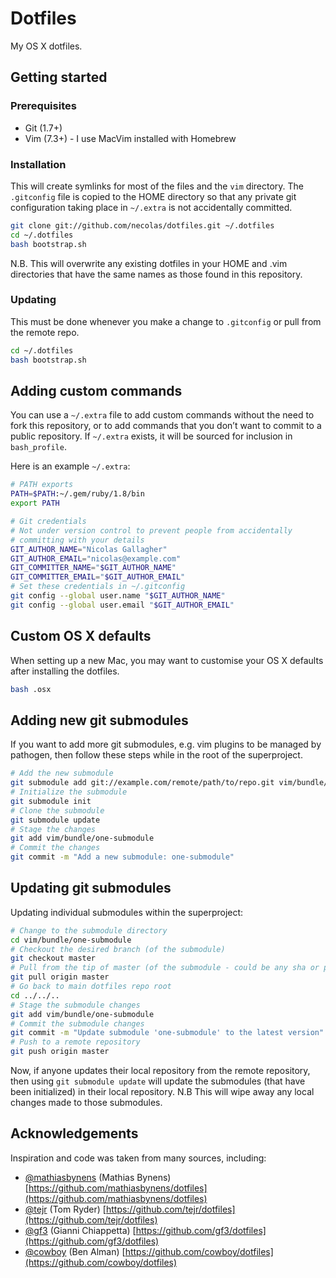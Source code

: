 # Dotfiles

My OS X dotfiles.

## Getting started

### Prerequisites

* Git (1.7+)
* Vim (7.3+) - I use MacVim installed with Homebrew

### Installation

This will create symlinks for most of the files and the `vim` directory.
The `.gitconfig` file is copied to the HOME directory so that any private git 
configuration taking place in `~/.extra` is not accidentally committed.

```bash
git clone git://github.com/necolas/dotfiles.git ~/.dotfiles
cd ~/.dotfiles
bash bootstrap.sh
```

N.B. This will overwrite any existing dotfiles in your HOME and .vim 
directories that have the same names as those found in this repository.

### Updating

This must be done whenever you make a change to `.gitconfig` or pull 
from the remote repo.

```bash
cd ~/.dotfiles
bash bootstrap.sh
```


## Adding custom commands

You can use a `~/.extra` file to add custom commands without the need to fork 
this repository, or to add commands that you don’t want to commit to a public 
repository. If `~/.extra` exists, it will be sourced for inclusion in 
`bash_profile`.

Here is an example `~/.extra`:

```bash
# PATH exports
PATH=$PATH:~/.gem/ruby/1.8/bin
export PATH

# Git credentials
# Not under version control to prevent people from accidentally
# committing with your details
GIT_AUTHOR_NAME="Nicolas Gallagher"
GIT_AUTHOR_EMAIL="nicolas@example.com"
GIT_COMMITTER_NAME="$GIT_AUTHOR_NAME"
GIT_COMMITTER_EMAIL="$GIT_AUTHOR_EMAIL"
# Set these credentials in ~/.gitconfig
git config --global user.name "$GIT_AUTHOR_NAME"
git config --global user.email "$GIT_AUTHOR_EMAIL"
```


## Custom OS X defaults

When setting up a new Mac, you may want to customise your OS X defaults after 
installing the dotfiles.

```bash
bash .osx
```


## Adding new git submodules

If you want to add more git submodules, e.g. vim plugins to be managed by 
pathogen, then follow these steps while in the root of the superproject.

```bash
# Add the new submodule
git submodule add git://example.com/remote/path/to/repo.git vim/bundle/one-submodule
# Initialize the submodule
git submodule init
# Clone the submodule
git submodule update
# Stage the changes
git add vim/bundle/one-submodule
# Commit the changes
git commit -m "Add a new submodule: one-submodule"
```


## Updating git submodules

Updating individual submodules within the superproject:

```bash
# Change to the submodule directory
cd vim/bundle/one-submodule
# Checkout the desired branch (of the submodule)
git checkout master
# Pull from the tip of master (of the submodule - could be any sha or pointer)
git pull origin master
# Go back to main dotfiles repo root
cd ../../..
# Stage the submodule changes
git add vim/bundle/one-submodule
# Commit the submodule changes
git commit -m "Update submodule 'one-submodule' to the latest version"
# Push to a remote repository
git push origin master
```

Now, if anyone updates their local repository from the remote repository, then 
using `git submodule update` will update the submodules (that have been 
initialized) in their local repository. N.B This will wipe away any local 
changes made to those submodules.


## Acknowledgements

Inspiration and code was taken from many sources, including:

* [@mathiasbynens](https://github.com/mathiasbynens) (Mathias Bynens) [https://github.com/mathiasbynens/dotfiles](https://github.com/mathiasbynens/dotfiles)
* [@tejr](https://github.com/tejr) (Tom Ryder) [https://github.com/tejr/dotfiles](https://github.com/tejr/dotfiles)
* [@gf3](https://github.com/gf3) (Gianni Chiappetta) [https://github.com/gf3/dotfiles](https://github.com/gf3/dotfiles)
* [@cowboy](https://github.com/cowboy) (Ben Alman) [https://github.com/cowboy/dotfiles](https://github.com/cowboy/dotfiles)

